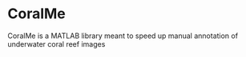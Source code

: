 # CoralMe
CoralMe is a MATLAB library meant to speed up manual annotation of underwater coral reef images
